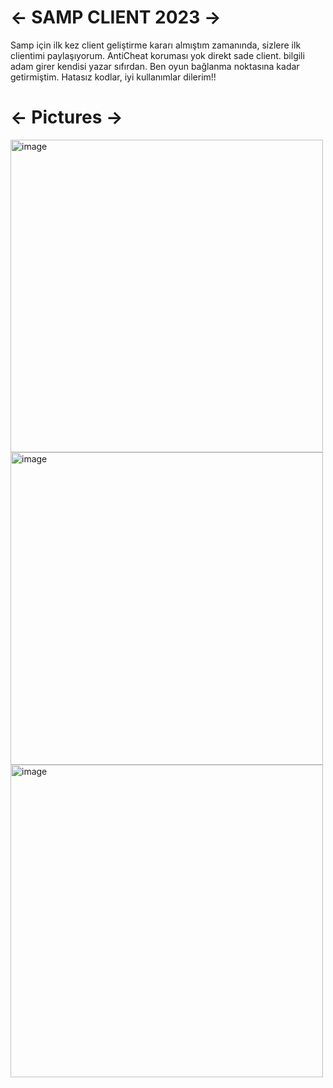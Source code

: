 # <- SAMP CLIENT 2023 ->

Samp için ilk kez client geliştirme kararı almıştım zamanında, sizlere ilk clientimi paylaşıyorum. AntiCheat koruması yok direkt sade client. bilgili adam girer kendisi yazar sıfırdan. Ben oyun bağlanma noktasına kadar getirmiştim. Hatasız kodlar, iyi kullanımlar dilerim!!

# <- Pictures ->
 <img width="500" alt="image" src="https://cdn.discordapp.com/attachments/1233508887781445788/1234965890223706182/image.png?ex=6632a71c&is=6631559c&hm=4bb4bcea486e9cad1c4343403c35791f9dbbeb17cfa72554e7d953df0d3190ce&">
  <img width="500" alt="image" src="https://cdn.discordapp.com/attachments/1233508887781445788/1234965996746309633/image.png?ex=6632a736&is=663155b6&hm=7352258c317c42b37cf65b0251f48c7cd17415077e4f28b92d245fa2575d7559&">
    <img width="500" alt="image" src="https://cdn.discordapp.com/attachments/1233508887781445788/1234969970946084925/image.png?ex=6632aae9&is=66315969&hm=dbcb95c7a18936ed4b1658ad13b2da3c656be439302d5059922d8baed442857c&">



